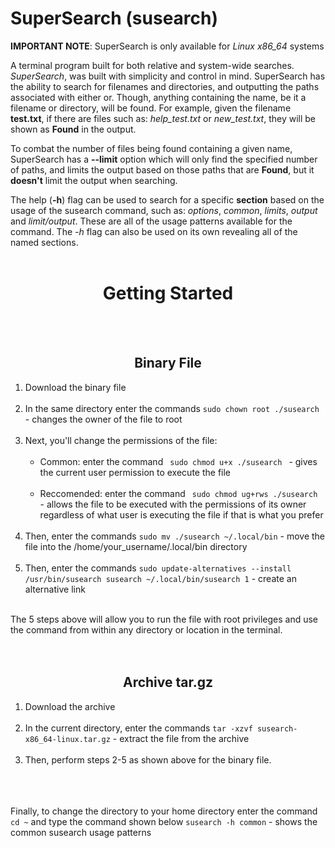# SuperSearch (susearch)

**IMPORTANT NOTE**: SuperSearch is only available for *Linux x86_64* systems

A terminal program built for both relative and system-wide searches.
*SuperSearch*, was built with simplicity and control in mind. SuperSearch has the ability to 
search for filenames and directories, and outputting the paths associated with either or. 
Though, anything containing the name, be it a filename or directory, will be found. For example, 
given the filename **test.txt**, if there are files such as: *help_test.txt* or *new_test.txt*, 
they will be shown as **Found** in the output.

To combat the number of files being found containing a given name, SuperSearch has a **--limit** 
option which will only find the specified number of paths, and limits the output based on those 
paths that are **Found**, but it **doesn't** limit the output when searching.

The help (**-h**) flag can be used to search for a specific **section** based on the usage of the 
susearch command, such as: *options*, *common*, *limits*, *output* and *limit/output*. These are 
all of the usage patterns available for the command. The *-h* flag can also be used on its own 
revealing all of the named sections.
<br><br>

<h1 align="center"><strong>Getting Started</strong></h1><br><br>

<h2 align="center"><strong>Binary File</strong></h2>
<ol>
  <li> Download the binary file </li><br>
  <li> In the same directory enter the commands <code>sudo chown root ./susearch</code> - changes the owner of the file to root </li><br>
  <li> Next, you'll change the permissions of the file:
    <ul>
      <br><li> Common: enter the command <code> sudo chmod u+x ./susearch </code> - gives the current user permission to execute the file </li><br>
      <li> Reccomended: enter the command <code> sudo chmod ug+rws ./susearch </code> - allows the file to be executed with the permissions of its owner regardless of what user is executing the file if that is what you prefer</li><br>
    </ul>
  </li>
  <li> Then, enter the commands <code>sudo mv ./susearch ~/.local/bin</code> - move the file into the /home/your_username/.local/bin directory </li><br>
  <li> Then, enter the commands <code>sudo update-alternatives --install /usr/bin/susearch susearch ~/.local/bin/susearch 1</code> - create an alternative link </li>
</ol>

<br>The 5 steps above will allow you to run the file with root privileges and use the command from within any directory or location in the terminal.<br><br><br>

<h2 align="center"><strong>Archive tar.gz</strong></h2>
<ol>
  <li> Download the archive </li><br>
  <li> In the current directory, enter the commands <code>tar -xzvf susearch-x86_64-linux.tar.gz</code> - extract the file from the archive </li><br>
  <li> Then, perform steps 2-5 as shown above for the binary file. </li><br>
</ol>
<br><br>
Finally, to change the directory to your home directory enter the command <code>cd ~</code> and type the command shown below 
<code>susearch -h common</code> - shows the common susearch usage patterns

